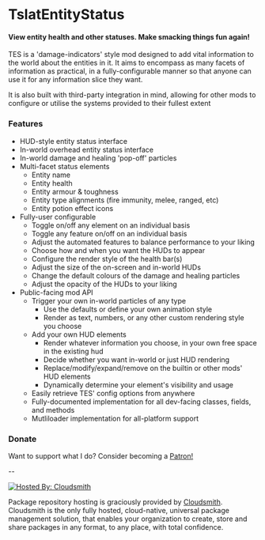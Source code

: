 # TslatEntityStatus
#### View entity health and other statuses. Make smacking things fun again!

TES is a 'damage-indicators' style mod designed to add vital information to the world about the entities in it.
It aims to encompass as many facets of information as practical, in a fully-configurable manner so that anyone can use it for any information slice they want.

It is also built with third-party integration in mind, allowing for other mods to configure or utilise the systems provided to their fullest extent

### Features
* HUD-style entity status interface
* In-world overhead entity status interface
* In-world damage and healing 'pop-off' particles
* Multi-facet status elements
    * Entity name
    * Entity health
    * Entity armour & toughness
    * Entity type alignments (fire immunity, melee, ranged, etc)
    * Entity potion effect icons
* Fully-user configurable
  * Toggle on/off any element on an individual basis
  * Toggle any feature on/off on an individual basis
  * Adjust the automated features to balance performance to your liking
  * Choose how and when you want the HUDs to appear
  * Configure the render style of the health bar(s)
  * Adjust the size of the on-screen and in-world HUDs
  * Change the default colours of the damage and healing particles
  * Adjust the opacity of the HUDs to your liking
* Public-facing mod API
  * Trigger your own in-world particles of any type
    * Use the defaults or define your own animation style
    * Render as text, numbers, or any other custom rendering style you choose
  * Add your own HUD elements
    * Render whatever information you choose, in your own free space in the existing hud
    * Decide whether you want in-world or just HUD rendering
    * Replace/modify/expand/remove on the builtin or other mods' HUD elements
    * Dynamically determine your element's visibility and usage
  * Easily retrieve TES' config options from anywhere
  * Fully-documented implementation for all dev-facing classes, fields, and methods
  * Mutliloader implementation for all-platform support


### Donate
Want to support what I do? Consider becoming a [Patron!](https://www.patreon.com/Tslat)

--

[![Hosted By: Cloudsmith](https://img.shields.io/badge/OSS%20hosting%20by-cloudsmith-blue?logo=cloudsmith&style=for-the-badge)](https://cloudsmith.com)

Package repository hosting is graciously provided by  [Cloudsmith](https://cloudsmith.com).
Cloudsmith is the only fully hosted, cloud-native, universal package management solution, that
enables your organization to create, store and share packages in any format, to any place, with total
confidence.